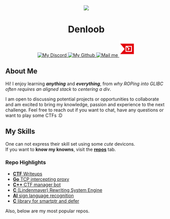 <div align="center">
   <img src="https://images.weserv.nl/?url=https://github.com/Denloob.png?v=4&h=300&w=300&fit=cover&mask=circle&maxage=7d" height="auto" width="170" />
   
   <h1>Denloob</h1>

   <a href="https://discord.com/users/400619493539315713">
    <img src="https://github.com/gauravghongde/social-icons/blob/master/PNG/White/Discord_white.png?raw=true" height="auto" width="50" alt="My Discord"/>
   </a>
   <a href="https://github.com/Denloob">
    <img src="https://github.com/gauravghongde/social-icons/blob/master/PNG/White/Github_white.png?raw=true" height="auto" width="50" alt="My Github"/>
   </a>
   <a href="mailto:den@denloob.uk" title="den@denloob.uk">
    <img src="https://github.com/gauravghongde/social-icons/blob/master/PNG/White/Gmail_white.png?raw=true" height="auto" width="50" alt="Mail me"/>
   </a>
   <a href="https://ctftime.org/user/133704">
    <img src="images/ctftime.png" height="auto" width="50" alt="My CTF team"/>
   </a>
</div>

## About Me

Hi! I enjoy learning _**anything**_ and _**everything**_, from *why ROPing into GLIBC often requires an aligned stack* to *centering a div*.

I am open to discussing potential projects or opportunities to collaborate and am excited to bring my knowledge, passion and experience to the next challenge. Feel free to reach out if you want to chat, have any questions or want to play some CTFs :D

## My Skills

One can not express their skill set using some *cute* devicons. \
If you want to **know my knowns**, visit the [**repos**](https://github.com/Denloob?tab=repositories) tab.

### Repo Highlights
- [**CTF** Writeups](https://github.com/Denloob/writeups)
- [**Go** TCP intercepting proxy](https://github.com/Denloob/protocol-proxy)
- [**C++** CTF manager bot](https://github.com/Denloob/flag-catcher)
- [**C** (Lindenmayer) Rewriting System Engine](https://github.com/Denloob/l-systems)
- [**AI** sign language recognition](https://github.com/aslearn-AI4Y/aslearn)
- [**C** library for smartptr and defer](https://github.com/Denloob/c-autoptr)

Also, below are my most popular repos.
